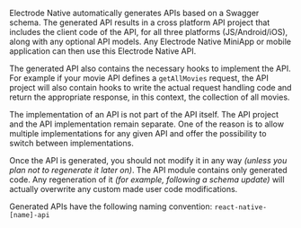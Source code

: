 Electrode Native automatically generates APIs based on a Swagger schema. The generated API results in a cross platform API project that includes the client code of the API, for all three platforms (JS/Android/iOS), along with any optional API models. Any Electrode Native MiniApp or mobile application can then use this Electrode Native API.

The generated API also contains the necessary hooks to implement the API. For example if your movie API defines a `getAllMovies` request, the API project will also contain hooks to write the actual request handling code and return the appropriate response, in this context, the collection of all movies.

The implementation of an API is not part of the API itself. The API project and the API implementation remain separate. One of the reason is to allow multiple implementations for any given API and offer the possibility to switch between implementations.

Once the API is generated, you should not modify it in any way _(unless you plan not to regenerate it later on)_. The API module contains only generated code. Any regeneration of it _(for example, following a schema update)_ will actually overwrite any custom made user code modifications.

Generated APIs have the following naming convention: `react-native-[name]-api`
